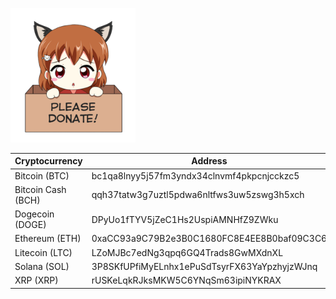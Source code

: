 <img src="https://github.com/K3V1991/Donate-Crypto/blob/main/Anime-Girl-Donation.png" width="200"></a>
<br />

| Cryptocurrency | Address |
| --- | --- |
| Bitcoin (BTC) | bc1qa8lnyy5j57fm3yndx34clnvmf4pkpcnjcckzc5 |
| Bitcoin Cash (BCH) | qqh37tatw3g7uztl5pdwa6nltfws3uw5zswg3h5xch |
| Dogecoin (DOGE) | DPyUo1fTYV5jZeC1Hs2UspiAMNHfZ9ZWku
| Ethereum (ETH)| 0xaCC93a9C79B2e3B0C1680FC8E4EE8B0baf09C3C6 |
| Litecoin (LTC) | LZoMJBc7edNg3qpq6GQ4Trads8GwMXdnXL |
| Solana (SOL) | 3P8SKfUPfiMyELnhx1ePuSdTsyrFX63YaYpzhyjzWJnq |
| XRP (XRP) |rUSKeLqkRJksMKW5C6YNqSm63ipiNYKRAX |
